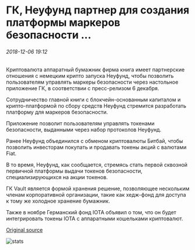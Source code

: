 # ГК, Неуфунд партнер для создания платформы маркеров безопасности ...

###### 2018-12-06 19:12

Криптовалюта аппаратный бумажник фирма книга имеет партнерские отношения с немецким крипто запуска Неуфунд, чтобы позволить пользователям управлять маркеры безопасности через настольное приложение ГК, в соответствии с пресс-релизом 6 декабря.

Сотрудничество главной книги с блокчейн-основанным капиталом и крипто-платформой по сбору средств Неуфунд стремится разработать платформу для маркеров безопасности.

Приложение позволит пользователям управлять токенами безопасности, выданными через набор протоколов Неуфунд.

Ранее Неуфунд объединился с обменом криптовалюты Битбай, чтобы позволить инвесторам покупать и продавать токены акций с валютами Fiat.

В то время, Неуфунд, как сообщается, стремясь стать первой сквозной первичной платформы выдачи токенов безопасности, специализирующихся на акции токенов.

ГК Vault является формой хранения решение, позволяющее нескольким членам корпоративной организации, такие как хедж-фонд для доступа к тому же холодное хранение бумажник.

Также в ноябре Германский фонд IOTA объявил о том, что он будет интегрировать токены IOTA с аппаратными кошельками криптовалют.

[Original source](https://cointelegraph.com/news/ledger-neufund-partner-to-create-security-tokens-framework)

![stats](https://c.statcounter.com/11760860/0/a89fa40b/1/ "stats")